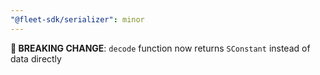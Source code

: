 ```yaml
---
"@fleet-sdk/serializer": minor
---
```


**🚨 BREAKING CHANGE**: `decode` function now returns `SConstant` instead of data directly
